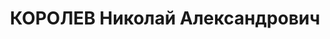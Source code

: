 ---
title: КОРОЛЕВ Николай Александрович
description: "Род. в 1895, г. Кострома, русский. Проживал: Ленинградская обл., Мурманский\
  \ окр., г. Кировск, Хибиногорское шос., д. 5а, кв. 26/28. Зав. химической лабораторией\
  \ обогатительной фабрики треста \"Апатит\" \n  Арестован 21.08.1936. Обв. по ст.\
  \ 58-7-8-11 УК РСФСР. Приговор: выездная сессия ВК ВС СССР в г. Ленинград, 07.05.1937\
  \ – ВМН. Расстрелян 08.05.1937"
---